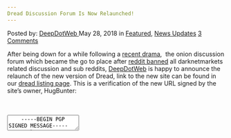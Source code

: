 ```yaml
---
Dread Discussion Forum Is Now Relaunched!
---
```

<article class="post-listing post-25863 post type-post status-publish format-standard has-post-thumbnail hentry 
category-news-updates tag-discussion tag-dread tag-forum tag-relaunched">
<div class="post-inner">
<span>Posted by: <a href="https://www.deepdotweb.com/author/admin/" title="">DeepDotWeb </a></span>
<span>May 28, 2018</span>
<span>in <a href="https://www.deepdotweb.com/category/deepdot-news/" rel="category tag">Featured</a>, <a href="https://www.deepdotweb.com/category/news-updates/" rel="category tag">News Updates</a></span>
<span><a href="https://www.deepdotweb.com/2018/05/28/dread-discussion-forum-is-now-relaunched/#comments">3 Comments</a></span>


<p>After being down for a while following a <a href="https://www.deepdotweb.com/2018/04/24/sorting-trough-the-dread-olympus-drama/">recent drama</a>,  the onion discussion forum which became the go to place after <a href="https://www.deepdotweb.com/2018/03/21/reddit-just-banned-r-darknetmarkets-biggest-darknet-subreddit/">reddit banned</a> all darknetmarkets related discussion and sub reddits, <a href="https://www.deepdotweb.com/">DeepDotWeb</a> is happy to announce the relaunch of the new version of Dread, link to the new site can be found in our <a href="https://www.deepdotweb.com/marketplace-directory/listing/dread/">dread listing page</a>. This is a verification of the new URL signed by the site&#8217;s owner, HugBunter:</p>
<div id="crayon-5b112276a4b47588730139" class="crayon-syntax crayon-theme-classic crayon-font-monaco crayon-os-pc print-yes notranslate" data-settings=" minimize scroll-mouseover" style=" margin-top: 12px; margin-bottom: 12px; font-size: 12px !important; line-height: 15px !important;">
<div class="crayon-toolbar" data-settings=" mouseover overlay hide delay" style="font-size: 12px !important;height: 18px !important; line-height: 18px !important;"><span class="crayon-title"></span>
<div class="crayon-tools" style="font-size: 12px !important;height: 18px !important; line-height: 18px !important;"><div class="crayon-button crayon-nums-button" title="Toggle Line Numbers"><div class="crayon-button-icon"></div></div><div class="crayon-button crayon-plain-button" title="Toggle Plain Code"><div class="crayon-button-icon"></div></div><div class="crayon-button crayon-wrap-button" title="Toggle Line Wrap"><div class="crayon-button-icon"></div></div><div class="crayon-button crayon-expand-button" title="Expand Code"><div class="crayon-button-icon"></div></div><div class="crayon-button crayon-copy-button" title="Copy"><div class="crayon-button-icon"></div></div><div class="crayon-button crayon-popup-button" title="Open Code In New Window"><div class="crayon-button-icon"></div></div></div></div>
<div class="crayon-info" style="min-height: 16.8px !important; line-height: 16.8px !important;"></div>
<div class="crayon-plain-wrap"><textarea wrap="soft" class="crayon-plain print-no" data-settings="dblclick" readonly style="-moz-tab-size:4; -o-tab-size:4; -webkit-tab-size:4; tab-size:4; font-size: 12px !important; line-height: 15px !important;">
    -----BEGIN PGP SIGNED MESSAGE-----
    Hash: SHA512
    
    v2 Dread URL:
    http://dreadditevelidot.onion
    
    Signed by HugBunter - May 28th, 2018
    -----BEGIN PGP SIGNATURE-----
    
    iQIzBAEBCgAdFiEEYTOs4fS4fFHb8/6l6GEFEPmm6SIFAlsMe8AACgkQ6GEFEPmm
    6SJgsw//eQSN8PO60X10mGURtzMLZlkzo6j7wEX7lO9ADjR1cHKy+DL5hceeNfBp
    zs6+to+fY1ifZpmZYiVWtYb2w1YWsJjOOzkCQkRxJvu5pPken4iNlQlaoM7MQOqu
    Qf5yRTLbmtDKYP31b3q+2z6Mmjkk8JDZKVXFhgzS8ywobb4D3utjTE0v53BJVj2p
    mhTSKfZnO5DUlTZ+I7WYRqUfvEJwuSrsDu4c2nhAYsbFXRa/WUxF2CztNhgvGwhE
    Xb7V7L6u2WV1Y+WWiQmppJ7yGzob6CCiAt8JcYPbfKfzUGJqgvGG4Sfy2vRJuw2N
    CtcBzUci84YsILKIq4wJ5fDpRijdmk9LqVFhAOnikA4tordg8+BRDtnbtZ0gwMeZ
    5CDm5VugFKjrFZHcOMVcUcRQ7mTGHHL48YclESkh+gd7VF8v+dbApRIpmDFQWyJ/
    9Z/9mtenICWa5Pv6e7IHZertUSKmpIn36pffz9dwoZvCIr9N2Pvc40wWVMtO8qjU
    6ZsFzm/wf39aFaNOogd/Hk4Jzcg34yB7XZsCM1DZr6sJkZ5kQDE/OWmVwm0qfivN
    PaTlGMxjaidURBIQnn2ZOKgFmLxjNPz4/1nwh19FxhqBiFn3BJMk/x67uuq/Jz1F
    PCxEL5+FAjpKb4aU9ruTFrXKAcxOb0Aa6QMDECLPtfkwypYABxY=
    =unQ4
    -----END PGP SIGNATURE-----</textarea></div>
<div class="crayon-main" style="">
<table class="crayon-table">
<tr class="crayon-row">
<td class="crayon-nums " data-settings="show">
<div class="crayon-nums-content" style="font-size: 12px !important; line-height: 15px !important;"><div class="crayon-num" data-line="crayon-5b112276a4b47588730139-1">1</div><div class="crayon-num crayon-striped-num" data-line="crayon-5b112276a4b47588730139-2">2</div><div class="crayon-num" data-line="crayon-5b112276a4b47588730139-3">3</div><div class="crayon-num crayon-striped-num" data-line="crayon-5b112276a4b47588730139-4">4</div><div class="crayon-num" data-line="crayon-5b112276a4b47588730139-5">5</div><div class="crayon-num crayon-striped-num" data-line="crayon-5b112276a4b47588730139-6">6</div><div class="crayon-num" data-line="crayon-5b112276a4b47588730139-7">7</div><div class="crayon-num crayon-striped-num" data-line="crayon-5b112276a4b47588730139-8">8</div><div class="crayon-num" data-line="crayon-5b112276a4b47588730139-9">9</div><div class="crayon-num crayon-striped-num" data-line="crayon-5b112276a4b47588730139-10">10</div><div class="crayon-num" data-line="crayon-5b112276a4b47588730139-11">11</div><div class="crayon-num crayon-striped-num" data-line="crayon-5b112276a4b47588730139-12">12</div><div class="crayon-num" data-line="crayon-5b112276a4b47588730139-13">13</div><div class="crayon-num crayon-striped-num" data-line="crayon-5b112276a4b47588730139-14">14</div><div class="crayon-num" data-line="crayon-5b112276a4b47588730139-15">15</div><div class="crayon-num crayon-striped-num" data-line="crayon-5b112276a4b47588730139-16">16</div><div class="crayon-num" data-line="crayon-5b112276a4b47588730139-17">17</div><div class="crayon-num crayon-striped-num" data-line="crayon-5b112276a4b47588730139-18">18</div><div class="crayon-num" data-line="crayon-5b112276a4b47588730139-19">19</div><div class="crayon-num crayon-striped-num" data-line="crayon-5b112276a4b47588730139-20">20</div><div class="crayon-num" data-line="crayon-5b112276a4b47588730139-21">21</div><div class="crayon-num crayon-striped-num" data-line="crayon-5b112276a4b47588730139-22">22</div><div class="crayon-num" data-line="crayon-5b112276a4b47588730139-23">23</div></div>
</td>
<td class="crayon-code"><div class="crayon-pre" style="font-size: 12px !important; line-height: 15px !important; -moz-tab-size:4; -o-tab-size:4; -webkit-tab-size:4; tab-size:4;"><div class="crayon-line" id="crayon-5b112276a4b47588730139-1"><span class="crayon-o">--</span><span class="crayon-o">--</span><span class="crayon-o">-</span><span class="crayon-e">BEGIN </span><span class="crayon-e">PGP </span><span class="crayon-t">SIGNED</span><span class="crayon-h"> </span><span class="crayon-v">MESSAGE</span><span class="crayon-o">--</span><span class="crayon-o">--</span><span class="crayon-o">-</span></div><div class="crayon-line crayon-striped-line" id="crayon-5b112276a4b47588730139-2"><span class="crayon-v">Hash</span><span class="crayon-o">:</span><span class="crayon-h"> </span><span class="crayon-e">SHA512</span></div><div class="crayon-line" id="crayon-5b112276a4b47588730139-3">&nbsp;</div><div class="crayon-line crayon-striped-line" id="crayon-5b112276a4b47588730139-4"><span class="crayon-e">v2 </span><span class="crayon-e">Dread </span><span class="crayon-v">URL</span><span class="crayon-o">:</span></div><div class="crayon-line" id="crayon-5b112276a4b47588730139-5"><span class="crayon-v">http</span><span class="crayon-o">:</span><span class="crayon-c">//dreadditevelidot.onion</span></div><div class="crayon-line crayon-striped-line" id="crayon-5b112276a4b47588730139-6">&nbsp;</div><div class="crayon-line" id="crayon-5b112276a4b47588730139-7"><span class="crayon-t">Signed</span><span class="crayon-h"> </span><span class="crayon-e">by </span><span class="crayon-v">HugBunter</span><span class="crayon-h"> </span><span class="crayon-o">-</span><span class="crayon-h"> </span><span class="crayon-i">May</span><span class="crayon-h"> </span><span class="crayon-cn">28th</span><span class="crayon-sy">,</span><span class="crayon-h"> </span><span class="crayon-cn">2018</span></div><div class="crayon-line crayon-striped-line" id="crayon-5b112276a4b47588730139-8"><span class="crayon-o">--</span><span class="crayon-o">--</span><span class="crayon-o">-</span><span class="crayon-e">BEGIN </span><span class="crayon-e">PGP </span><span class="crayon-v">SIGNATURE</span><span class="crayon-o">--</span><span class="crayon-o">--</span><span class="crayon-o">-</span></div><div class="crayon-line" id="crayon-5b112276a4b47588730139-9">&nbsp;</div><div class="crayon-line crayon-striped-line" id="crayon-5b112276a4b47588730139-10"><span class="crayon-v">iQIzBAEBCgAdFiEEYTOs4fS4fFHb8</span><span class="crayon-o">/</span><span class="crayon-cn">6l6GEFEPmm6SIFAlsMe8AACgkQ6GEFEPmm</span></div><div class="crayon-line" id="crayon-5b112276a4b47588730139-11"><span class="crayon-cn">6SJgsw</span><span class="crayon-c">//eQSN8PO60X10mGURtzMLZlkzo6j7wEX7lO9ADjR1cHKy+DL5hceeNfBp</span></div><div class="crayon-line crayon-striped-line" id="crayon-5b112276a4b47588730139-12"><span class="crayon-v">zs6</span><span class="crayon-o">+</span><span class="crayon-st">to</span><span class="crayon-o">+</span><span class="crayon-e">fY1ifZpmZYiVWtYb2w1YWsJjOOzkCQkRxJvu5pPken4iNlQlaoM7MQOqu</span></div><div class="crayon-line" id="crayon-5b112276a4b47588730139-13"><span class="crayon-v">Qf5yRTLbmtDKYP31b3q</span><span class="crayon-o">+</span><span class="crayon-cn">2z6Mmjkk8JDZKVXFhgzS8ywobb4D3utjTE0v53BJVj2p</span></div><div class="crayon-line crayon-striped-line" id="crayon-5b112276a4b47588730139-14"><span class="crayon-v">mhTSKfZnO5DUlTZ</span><span class="crayon-o">+</span><span class="crayon-v">I7WYRqUfvEJwuSrsDu4c2nhAYsbFXRa</span><span class="crayon-o">/</span><span class="crayon-e">WUxF2CztNhgvGwhE</span></div><div class="crayon-line" id="crayon-5b112276a4b47588730139-15"><span class="crayon-v">Xb7V7L6u2WV1Y</span><span class="crayon-o">+</span><span class="crayon-e">WWiQmppJ7yGzob6CCiAt8JcYPbfKfzUGJqgvGG4Sfy2vRJuw2N</span></div><div class="crayon-line crayon-striped-line" id="crayon-5b112276a4b47588730139-16"><span class="crayon-v">CtcBzUci84YsILKIq4wJ5fDpRijdmk9LqVFhAOnikA4tordg8</span><span class="crayon-o">+</span><span class="crayon-i">BRDtnbtZ0gwMeZ</span></div><div class="crayon-line" id="crayon-5b112276a4b47588730139-17"><span class="crayon-cn">5CDm5VugFKjrFZHcOMVcUcRQ7mTGHHL48YclESkh</span><span class="crayon-o">+</span><span class="crayon-v">gd7VF8v</span><span class="crayon-o">+</span><span class="crayon-v">dbApRIpmDFQWyJ</span><span class="crayon-o">/</span></div><div class="crayon-line crayon-striped-line" id="crayon-5b112276a4b47588730139-18"><span class="crayon-cn">9Z</span><span class="crayon-o">/</span><span class="crayon-cn">9mtenICWa5Pv6e7IHZertUSKmpIn36pffz9dwoZvCIr9N2Pvc40wWVMtO8qjU</span></div><div class="crayon-line" id="crayon-5b112276a4b47588730139-19"><span class="crayon-cn">6ZsFzm</span><span class="crayon-o">/</span><span class="crayon-v">wf39aFaNOogd</span><span class="crayon-o">/</span><span class="crayon-v">Hk4Jzcg34yB7XZsCM1DZr6sJkZ5kQDE</span><span class="crayon-o">/</span><span class="crayon-e">OWmVwm0qfivN</span></div><div class="crayon-line crayon-striped-line" id="crayon-5b112276a4b47588730139-20"><span class="crayon-v">PaTlGMxjaidURBIQnn2ZOKgFmLxjNPz4</span><span class="crayon-o">/</span><span class="crayon-cn">1nwh19FxhqBiFn3BJMk</span><span class="crayon-o">/</span><span class="crayon-v">x67uuq</span><span class="crayon-o">/</span><span class="crayon-e">Jz1F</span></div><div class="crayon-line" id="crayon-5b112276a4b47588730139-21"><span class="crayon-v">PCxEL5</span><span class="crayon-o">+</span><span class="crayon-v">FAjpKb4aU9ruTFrXKAcxOb0Aa6QMDECLPtfkwypYABxY</span><span class="crayon-o">=</span></div><div class="crayon-line crayon-striped-line" id="crayon-5b112276a4b47588730139-22"><span class="crayon-o">=</span><span class="crayon-v">unQ4</span></div><div class="crayon-line" id="crayon-5b112276a4b47588730139-23"><span class="crayon-o">--</span><span class="crayon-o">--</span><span class="crayon-o">-</span><span class="crayon-st">END</span><span class="crayon-h"> </span><span class="crayon-e">PGP </span><span class="crayon-v">SIGNATURE</span><span class="crayon-o">--</span><span class="crayon-o">--</span><span class="crayon-o">-</span></div></div></td>
</tr>
</table>
</div>
</div>
    
<p>
    This is the official relaunch announcment taken from here (http://dreadditevelidot.onion/post/328eea1e084cca134090):</p>
<blockquote><p><em>We&#8217;re back and better than ever! Over the past month since the situation which lead to the decision of taking Dread down, I have been working hard to completely redevelop the platform, to provide a much stronger and usable system to provide communities and discussion boards for all. Following the initial launch in February, the platform significantly grew and the concepts behind it were molded by the idea of a more open community space, offering a home to users I had never even considered before.</em></p>
<p><em>I would like to formally apologize for the down time experienced, I know it left everyone a little scattered after coming together at Dread. This situation is partly my fault, although I did try to ease the situation, I feel there is more I could have done at the time, or just handled it better. There has been a lot of misinformation spread regarding the situation too, I will not be discussing it any further however as it is now in the past and I hope everyone can move on from it. I&#8217;d just like to be able to offer this free service as a community hub and if you choose not to use it, that is your right to having your own opinion on things. That isn&#8217;t to say you can still come here spouting all sorts of conspiracies, which leads me to talking about the <a href="http://dreadditevelidot.onion/page/rules/" target="_blank" rel="noopener">site-wide rules</a>. They have been altered to make some sub categories of the rules a little more clear and to also outline the rule against on-site trade. We do not and have never allowed direct deals of any sort, involving monetary transactions at Dread, keep this elsewhere to hidden service ecommerce sites etc. I have had to draw a line regarding FUD (fear, uncertainty, doubt) posts after what I left to run for much too long before the down time. If you want to post anything that may be considered slander towards me or any services that I offer, go ahead, as long as you provide some sort of proof to back you up. Anything that doesn&#8217;t have evidence should be taken with a grain of salt as there is currently a lot of baffling misinformation spreading, to which I can back myself up on every time. This has been seen as a direct attack on my service by someone who is potentially building something similar, already running a similar site or just has a vendetta against me. This also goes for misinformation regarding other sites and services too, not just my own. The nature of hidden services is that everyone becomes really paranoid, just take a step back and if there is no information, do not believe it immediately, this world is full of people out for themselves only and they&#8217;ll do anything to bring others down for their own gain.</em></p>
<p><em>Anyway, onto the juicy stuff. What&#8217;s new?</em></p>
<ul>
<li><em>Completely rebuilt User Interface, I&#8217;m sure you have noticed</em></li>
<li><em>System is running on 95% new code, completely rewritten for speed and flexibility</em></li>
<li><em>All previous bugs should be fixed considering the functionality will have been rewritten. That&#8217;s not to say there aren&#8217;t new bugs, please report them!</em></li>
<li><em>Post/comment sorting &#8211; Hot, New, Top (24h)</em></li>
<li><em>Improved advertising module (More updates to come)</em></li>
<li><em>More ad space scattered around the site</em></li>
<li><em>Save posts</em></li>
<li><em>Multi-level and collapsible threaded comments</em></li>
<li><em>Added <a href="http://dreadditevelidot.onion/d/all">/d/all</a></em></li>
<li><em>Amended the suggested subdreads</em></li>
<li><em>No auto-subscription to suggested subdreads, you may now freely subscribe/unsubscribe from any sub</em></li>
<li><em>Fully responsive for mobile devices (You&#8217;ve been warned of the issues of using a mobile device to access hidden services, but you still won&#8217;t listen, so the site is now usable at least)</em></li>
<li><em>Private/Invite only subdreads</em></li>
<li><em>User flair</em></li>
<li><em>Quote BBCode added</em></li>
<li><em>Improved search including comments</em></li>
<li><em>User profiles now include comments</em></li>
<li><em>Block users</em></li>
<li><em>Subdread wiki pages</em></li>
<li><em>Theme options for subdreads has been improved (Banner image, icon image and 6 new theme colors)</em></li>
<li><em>Subdread user ban expiry dates</em></li>
<li><em>PGP Key parsing has been fixed, should be no issues adding your public key now. I have cleared old keys from accounts.</em></li>
<li><em>PGP 2-FA (Two-factor authentication)</em></li>
<li><em>Mnemonic key for use in resetting your password, this will be issues to all new and old accounts upon login.</em></li>
<li><em>Enforced password change as a precaution, strength of password encryption has been increased also.</em></li>
<li><em>AutoModerator functionality has been added for subs, you can now setup word censoring and enforce your rules a little easier with simple regex-like entries. This will be expanded on over the next updates.</em></li>
<li><em>Subdread creation no longer requires an approval key, there are now specific requirements that slightly differ per account.</em></li>
<li><em>Canary page added, which will be updated with a PGP signature from me EVERY Monday.</em></li>
</ul>
<p><em>If you have purchased a hidden service shop, it is live on a test server ready for you to configure, drop me a PM!</em></p>
<p><em>I&#8217;ve worked extremely hard on this once again, it&#8217;s the biggest and most exciting project I&#8217;ve ever worked on and I hope it provides as a great free service to you all. Please don&#8217;t abuse my generosity with this, I have put every minute of my free time into this for the last 4 months. It&#8217;s a shame I had to abandon the great onion address I had (RIP), however I believe this new one was fate to come across and may be even better, is it memorable enough? I have not rebranded to &#8220;dreaddit&#8221; either, nor do I want the site referred to as that, it was by complete luck that the address had that when searching for &#8220;dread&#8221; as the prefix.</em></p>
<p><em>Please provide feedback in the comments! </em></p></blockquote>
<p>We hope that dread will continue to grow and will be used as a place for fruitful discussion.</p>
</div>
<span style="display:none"><a href="https://www.deepdotweb.com/tag/discussion/" rel="tag">discussion</a> <a href="https://www.deepdotweb.com/tag/dread/" rel="tag">dread</a> <a href="https://www.deepdotweb.com/tag/forum/" rel="tag">forum</a> <a href="https://www.deepdotweb.com/tag/relaunched/" rel="tag">relaunched</a></span> <span style="display:none" class="updated">2018-05-28</span>
<div style="display:none" class="vcard author" itemprop="author" itemscope itemtype="http://schema.org/Person"><strong class="fn" itemprop="name">